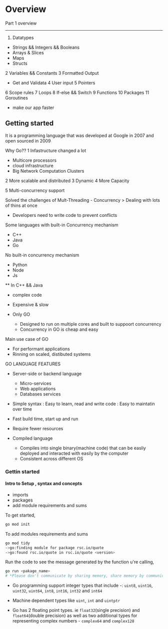 # Overview

Part 1 overview

--------------

1. Datatypes

- Strings && Integers && Booleans
- Arrays & Slices
- Maps
- Structs
  
2 Variables && Constants
3 Formatted Output

- Get and Validata
4 User input
5 Pointers

6 Scope rules
7 Loops
8 If-else && Switch
9 Functions
10 Packages
11 Goroutines

- make our app faster

## Getting started

It is a programming language that was developed at Google in 2007 and open sourced in 2009

Why Go??
 1 Infastructure changed a lot

- Multicore processors
- cloud infrastructure
- Big Network Computation Clusters

2 More scalable and distributed
3 Dynamic
4 More Capacity

5 Multi-concurrency support

Solved the challenges of Mult-Threading - Concurrency > Dealing with lots of thins at once
  
- Developers need to write code to prevent conflicts

Some languages with built-in Concurrency mechanism

- C++
- Java
- Go

No built-in concurrency mechanism

- Python
- Node
- Js

** In C++ && Java

- complex code
- Expensive & slow

- Only GO
  - Designed to run on multiple cores and built to suppoort concurrency
  - Concurrency in GO is cheap and easy
  
Main use case of GO

- For performant applications
- Rinning on scaled, distibuted systems

GO LANGUAGE FEATURES

- Server-side or backend language
  - Micro-services
  - Web applications
  - Databases services

- Simple syntax : Easy to learn, read and write code : Easy to maintatin over time

- Fast build time, start up and run
- Require fewer resources
- Compiled language
  - Compiles into single binary(machine code) that can be easliy deployed and interacted with easily by the computer
  - Consistent across different OS

### Gettin started

#### Intro to Setup , syntax and concepts

- imports
- packages
- add module requirements and sums

To get started,

 ```sh
 go mod init
 ```

To add modules requirements and sums

```sh
go mod tidy
->go:finding module for package rsc.io/quote
->go:found rsc.io/quote in rsc.io/quote <version>
```

Run the code to see the message generated by the function u're calling,

```sh
go run <pakage_name>
# *Please don't communicate by sharing memory, share memory by communicating
```

- Go programming support integer types that include -:
`uint8`, `uint16`, `uint32`, `uint64`, `int8`, `int16`, `int32` and `int64`

- Machine dependent types like `uint`, `int` and `uintptr`

- Go has 2 floating point types. ie `float32`(single precision) and `float64`(double precision) as well as two additional types for representing complex numbers - `complex64` and `complex128`

